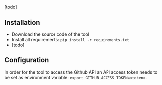 [todo]


## Installation

+ Download the source code of the tool
+ Install all requirements: `pip install -r requirements.txt`
+ [todo]


## Configuration

In order for the tool to access the Github API an API access token needs to be set as environment variable: `export GITHUB_ACCESS_TOKEN=<token>`.